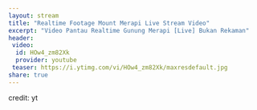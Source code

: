 ```yaml
---
layout: stream
title: "Realtime Footage Mount Merapi Live Stream Video"
excerpt: "Video Pantau Realtime Gunung Merapi [Live] Bukan Rekaman"
header:
 video:
  id: HOw4_zm82Xk
  provider: youtube
 teaser: https://i.ytimg.com/vi/HOw4_zm82Xk/maxresdefault.jpg
share: true
---
```

 
credit: yt
